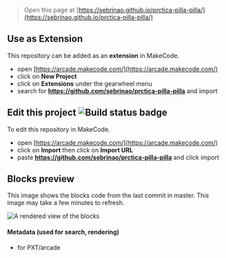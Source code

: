  


> Open this page at [https://sebrinao.github.io/prctica-pilla-pilla/](https://sebrinao.github.io/prctica-pilla-pilla/)

## Use as Extension

This repository can be added as an **extension** in MakeCode.

* open [https://arcade.makecode.com/](https://arcade.makecode.com/)
* click on **New Project**
* click on **Extensions** under the gearwheel menu
* search for **https://github.com/sebrinao/prctica-pilla-pilla** and import

## Edit this project ![Build status badge](https://github.com/sebrinao/prctica-pilla-pilla/workflows/MakeCode/badge.svg)

To edit this repository in MakeCode.

* open [https://arcade.makecode.com/](https://arcade.makecode.com/)
* click on **Import** then click on **Import URL**
* paste **https://github.com/sebrinao/prctica-pilla-pilla** and click import

## Blocks preview

This image shows the blocks code from the last commit in master.
This image may take a few minutes to refresh.

![A rendered view of the blocks](https://github.com/sebrinao/prctica-pilla-pilla/raw/master/.github/makecode/blocks.png)

#### Metadata (used for search, rendering)

* for PXT/arcade
<script src="https://makecode.com/gh-pages-embed.js"></script><script>makeCodeRender("{{ site.makecode.home_url }}", "{{ site.github.owner_name }}/{{ site.github.repository_name }}");</script>
